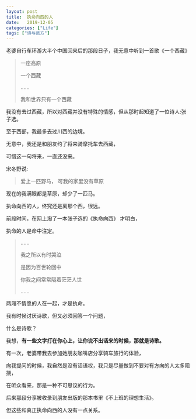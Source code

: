 ```yaml
---
layout: post
title:  执命向西的人
date:   2019-12-05
categories: ["Life"]
tags: ["诗与远方"]
---
```


老婆自行车环游大半个中国回来后的那段日子，我无意中听到一首歌《一个西藏》

> 一座高原
>
> 一个西藏
>
> ……
>
> 我和世界只有一个西藏  

我没有去过西藏，所以对西藏并没有特殊的情感，但从那时起知道了一位诗人:张子选。

至于西部，我最多去过川西的边境。

无意中，我还是和朋友约了将来骑摩托车去西藏，

可惜这一句将来，一直还没来。

宋冬野说:

> 爱上一匹野马， 可我的家里没有草原

现在的我满眼都是草原，却少了一匹马。

执命向西的人，终究还是离那个西，很远。

前段时间，在网上淘了一本张子选的《执命向西》
才明白，

执命的人是命中注定。
>......
>
> 我之所以有时哭泣
>
>是因为百世轮回中 
>
> 你我之间常常隔着茫茫人世
>
>......

两厢不情愿的人在一起，才是执命。

我有时候讨厌诗歌，但又必须回答一个问题，

什么是诗歌？

我想，**有一些文字打在你心上，让你说不出话来的时候，那就是诗歌。**

有一次，老婆带我去参加她朋友咖啡店分享骑车旅行的体验，

向我提问的时候，我自然是没有话语权，我只是尽量做到不要对有方向的人太多阻挠，

在听众看来，那是一种不可思议的行为。

后来那段分享被收录到朋友出版的那本书里《不上班的理想生活》。

但这些和真正执命向西的人没有一点关系。